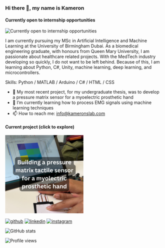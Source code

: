 ### Hi there 👋, my name is Kameron
#### Currently open to internship opportunities
![Currently open to internship opportunities](https://github.com/nynakenyetta/nynakenyetta/blob/bd7c75e5c3146444987fe8af5e91a37f8af654b8/kameron-young-github.gif)

I am currently pursuing my MSc in Artificial Intelligence and Machine Learning at the University of Birmingham Dubai. As a biomedical engineering graduate, with honours from Queen Mary University, I am passionate about healthcare related projects. With the MedTech industry developing so quickly, I do not want to be left behind. Because of this, I am learning about Python, C#, Unity, machine learning, deep learning, and microcontrollers.

Skills: Python / MATLAB / Arduino / C# / HTML / CSS

- 🔭 My most recent project, for my undergraduate thesis, was to develop a pressure matrix sensor for a myoelectric prosthetic hand 
- 🌱 I’m currently learning how to process EMG signals using machine learning techniques
- 📫 How to reach me: info@kameronslab.com

#### Current project (click to explore)

[<img src="pressure-matrix-thumbnail.png" width="250">](https://github.com/nynakenyetta/undegrad_thesis_project)

[<img src='https://cdn.jsdelivr.net/npm/simple-icons@3.0.1/icons/github.svg' alt='github' height='40'>](https://github.com/nynakenyetta)  [<img src='https://cdn.jsdelivr.net/npm/simple-icons@3.0.1/icons/linkedin.svg' alt='linkedin' height='40'>](https://www.linkedin.com/in/kameron-young-4a0609189/)  [<img src='https://cdn.jsdelivr.net/npm/simple-icons@3.0.1/icons/instagram.svg' alt='instagram' height='40'>](https://www.instagram.com/kamerons_lab/)  

![GitHub stats](https://github-readme-stats.vercel.app/api?username=nynakenyetta&show_icons=true)  

![Profile views](https://gpvc.arturio.dev/nynakenyetta)  

